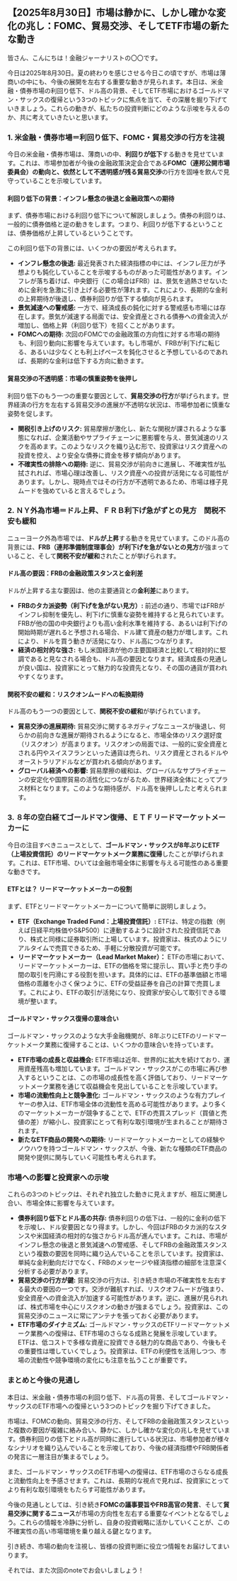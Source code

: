## 【2025年8月30日】市場は静かに、しかし確かな変化の兆し：FOMC、貿易交渉、そしてETF市場の新たな動き

皆さん、こんにちは！金融ジャーナリストの〇〇です。

今日は2025年8月30日。夏の終わりを感じさせる今日この頃ですが、市場は薄商いの中にも、今後の展開を左右する重要な動きが見られます。本日は、米金融・債券市場の利回り低下、ドル高の背景、そしてETF市場におけるゴールドマン・サックスの復帰という3つのトピックに焦点を当て、その深層を掘り下げていきましょう。これらの動きが、私たちの投資判断にどのような示唆を与えるのか、共に考えていきたいと思います。

### 1. 米金融・債券市場＝利回り低下、FOMC・貿易交渉の行方を注視

今日の米金融・債券市場は、薄商いの中、**利回りが低下**する動きを見せています。これは、市場参加者が今後の金融政策決定会合である**FOMC（連邦公開市場委員会）**の動向と、依然として不透明感が残る**貿易交渉**の行方を固唾を飲んで見守っていることを示唆しています。

#### 利回り低下の背景：インフレ懸念の後退と金融政策への期待

まず、債券市場における利回り低下について解説しましょう。債券の利回りは、一般的に債券価格と逆の動きをします。つまり、利回りが低下するということは、債券価格が上昇しているということです。

この利回り低下の背景には、いくつかの要因が考えられます。

*   **インフレ懸念の後退:** 最近発表された経済指標の中には、インフレ圧力が予想よりも鈍化していることを示唆するものがあった可能性があります。インフレが落ち着けば、中央銀行（この場合はFRB）は、景気を過熱させないために金利を急激に引き上げる必要性が薄れます。これにより、長期的な金利の上昇期待が後退し、債券利回りが低下する傾向が見られます。
*   **景気減速への警戒感:** 一方で、経済成長の鈍化に対する警戒感も市場には存在します。景気が減速する局面では、安全資産とされる債券への資金流入が増加し、価格上昇（利回り低下）を招くことがあります。
*   **FOMCへの期待:** 次回のFOMCでの金融政策の方向性に対する市場の期待も、利回り動向に影響を与えています。もし市場が、FRBが利下げに転じる、あるいは少なくとも利上げペースを鈍化させると予想しているのであれば、長期的な金利は低下する方向に動きます。

#### 貿易交渉の不透明感：市場の慎重姿勢を後押し

利回り低下のもう一つの重要な要因として、**貿易交渉の行方**が挙げられます。世界経済の行方を左右する貿易交渉の進展が不透明な状況は、市場参加者に慎重な姿勢を促します。

*   **関税引き上げのリスク:** 貿易摩擦が激化し、新たな関税が課されるような事態になれば、企業活動やサプライチェーンに悪影響を与え、景気減速のリスクを高めます。このようなリスクを織り込む形で、投資家はリスク資産への投資を控え、より安全な債券に資金を移す傾向があります。
*   **不確実性の排除への期待:** 逆に、貿易交渉が前向きに進展し、不確実性が払拭されれば、市場心理は改善し、リスク資産への投資が活発になる可能性があります。しかし、現時点ではその行方が不透明であるため、市場は様子見ムードを強めていると言えるでしょう。

### 2. ＮＹ外為市場＝ドル上昇、ＦＲＢ利下げ急がずとの見方　関税不安も緩和

ニューヨーク外為市場では、**ドルが上昇**する動きを見せています。このドル高の背景には、**FRB（連邦準備制度理事会）が利下げを急がないとの見方**が強まっていること、そして**関税不安が緩和**されたことが挙げられます。

#### ドル高の要因：FRBの金融政策スタンスと金利差

ドルが上昇する主な要因は、他の主要通貨との**金利差**にあります。

*   **FRBのタカ派姿勢（利下げを急がない見方）:** 前述の通り、市場ではFRBがインフレ抑制を優先し、利下げに慎重な姿勢を維持すると見られています。FRBが他の国の中央銀行よりも高い金利水準を維持する、あるいは利下げの開始時期が遅れると予想される場合、ドル建て資産の魅力が増します。これにより、ドルを買う動きが活発になり、ドル高につながります。
*   **経済の相対的な強さ:** もし米国経済が他の主要国経済と比較して相対的に堅調であると見なされる場合も、ドル高の要因となります。経済成長の見通しが良い国は、投資家にとって魅力的な投資先となり、その国の通貨が買われやすくなります。

#### 関税不安の緩和：リスクオンムードへの転換期待

ドル高のもう一つの要因として、**関税不安の緩和**が挙げられています。

*   **貿易交渉の進展期待:** 貿易交渉に関するネガティブなニュースが後退し、何らかの前向きな進展が期待されるようになると、市場全体のリスク選好度（リスクオン）が高まります。リスクオンの局面では、一般的に安全資産とされる円やスイスフランといった通貨は売られ、リスク資産とされるドルやオーストラリアドルなどが買われる傾向があります。
*   **グローバル経済への影響:** 貿易摩擦の緩和は、グローバルなサプライチェーンの安定化や国際貿易の活性化につながるため、世界経済全体にとってプラス材料となります。このような期待感が、ドル高を後押ししたと考えられます。

### 3. ８年の空白経てゴールドマン復帰、ＥＴＦリードマーケットメーカーに

今日の注目すべきニュースとして、**ゴールドマン・サックスが8年ぶりにETF（上場投資信託）のリードマーケットメーク業務に復帰**したことが挙げられます。これは、ETF市場、ひいては金融市場全体に影響を与える可能性のある重要な動きです。

#### ETFとは？ リードマーケットメーカーの役割

まず、ETFとリードマーケットメーカーについて簡単に説明しましょう。

*   **ETF（Exchange Traded Fund：上場投資信託）:** ETFは、特定の指数（例えば日経平均株価やS&P500）に連動するように設計された投資信託であり、株式と同様に証券取引所に上場しています。投資家は、株式のようにリアルタイムで売買できるため、手軽に分散投資が可能です。
*   **リードマーケットメーカー（Lead Market Maker）：** ETFの市場において、リードマーケットメーカーは、ETFの価格を常に提示し、買い手と売り手の間の取引を円滑にする役割を担います。具体的には、ETFの基準価額と市場価格の乖離を小さく保つように、ETFの受益証券を自己の計算で売買します。これにより、ETFの取引が活発になり、投資家が安心して取引できる環境が整います。

#### ゴールドマン・サックス復帰の意味合い

ゴールドマン・サックスのような大手金融機関が、8年ぶりにETFのリードマーケットメーク業務に復帰することは、いくつかの意味合いを持っています。

*   **ETF市場の成長と収益機会:** ETF市場は近年、世界的に拡大を続けており、運用資産残高も増加しています。ゴールドマン・サックスがこの市場に再び参入するということは、この市場の成長性を高く評価しており、リードマーケットメーク業務を通じて収益機会を見出していることを示唆しています。
*   **市場の流動性向上と競争激化:** ゴールドマン・サックスのような有力プレイヤーの参入は、ETF市場全体の流動性を高める可能性があります。より多くのマーケットメーカーが競争することで、ETFの売買スプレッド（買値と売値の差）が縮小し、投資家にとって有利な取引環境が生まれることが期待されます。
*   **新たなETF商品の開発への期待:** リードマーケットメーカーとしての経験やノウハウを持つゴールドマン・サックスが、今後、新たな種類のETF商品の開発や提供に関与していく可能性も考えられます。

### 市場への影響と投資家への示唆

これらの3つのトピックは、それぞれ独立した動きに見えますが、相互に関連し合い、市場全体に影響を与えています。

*   **債券利回り低下とドル高の共存:** 債券利回りの低下は、一般的に金利の低下を示唆し、ドル安要因となり得ます。しかし、今回はFRBのタカ派的なスタンスや米国経済の相対的な強さからドル高が進んでいます。これは、市場がインフレ懸念の後退と景気減速への警戒感、そしてFRBの金融政策スタンスという複数の要因を同時に織り込んでいることを示しています。投資家は、単純な金利動向だけでなく、FRBのメッセージや経済指標の細部を注意深く分析する必要があります。
*   **貿易交渉の行方が鍵:** 貿易交渉の行方は、引き続き市場の不確実性を左右する最大の要因の一つです。交渉が難航すれば、リスクオフムードが強まり、安全資産への資金流入が加速する可能性があります。逆に、進展が見られれば、株式市場を中心にリスクオンの動きが強まるでしょう。投資家は、この貿易交渉のニュースに常にアンテナを張っておく必要があります。
*   **ETF市場のダイナミズム:** ゴールドマン・サックスのETFリードマーケットメーク業務への復帰は、ETF市場のさらなる成熟と発展を示唆しています。ETFは、低コストで多様な資産に投資できる魅力的な商品であり、今後もその重要性は増していくでしょう。投資家は、ETFの利便性を活用しつつ、市場の流動性や競争環境の変化にも注意を払うことが重要です。

### まとめと今後の見通し

本日は、米金融・債券市場の利回り低下、ドル高の背景、そしてゴールドマン・サックスのETF市場への復帰という3つのトピックを掘り下げてきました。

市場は、FOMCの動向、貿易交渉の行方、そしてFRBの金融政策スタンスといった複数の要因が複雑に絡み合い、静かに、しかし確かな変化の兆しを見せています。債券利回りの低下とドル高が同時に進行している状況は、市場参加者が様々なシナリオを織り込んでいることを示唆しており、今後の経済指標やFRB関係者の発言に一層注目が集まるでしょう。

また、ゴールドマン・サックスのETF市場への復帰は、ETF市場のさらなる成長と流動性向上を予感させます。これは、長期的な視点で見れば、投資家にとってより有利な取引環境をもたらす可能性があります。

今後の見通しとしては、引き続き**FOMCの議事要旨やFRB高官の発言**、そして**貿易交渉に関するニュース**が市場の方向性を左右する重要なイベントとなるでしょう。これらの情報を冷静に分析し、自身の投資戦略に活かしていくことが、この不確実性の高い市場環境を乗り越える鍵となります。

引き続き、市場の動向を注視し、皆様の投資判断に役立つ情報をお届けしてまいります。

それでは、また次回のnoteでお会いしましょう！